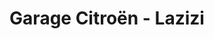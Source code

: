 ---
title: "Garage Citroën - Lazizi"
url: /saint-paul-de-fenouillet/garage-citroen-lazizi/
shop: Autowerkstatt
---